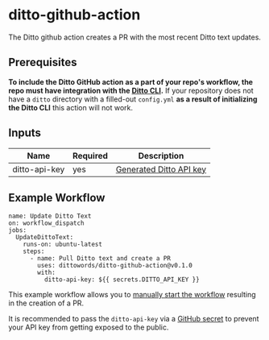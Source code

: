 # ditto-github-action
The Ditto github action creates a PR with the most recent Ditto text updates.

## Prerequisites
**To include the Ditto GitHub action as a part of your repo's workflow, the repo must have integration with the [Ditto CLI](https://github.com/dittowords/cli).** If your repository does not have a `ditto` directory with a filled-out `config.yml` **as a result of initializing the Ditto CLI** this action will not work.

## Inputs
|Name|Required|Description|
|---|---|---|
|ditto-api-key|yes|[Generated Ditto API key](https://developer.dittowords.com/api-reference#creating-an-api-key)|

## Example Workflow
```
name: Update Ditto Text
on: workflow_dispatch
jobs:
  UpdateDittoText:
    runs-on: ubuntu-latest
    steps:
      - name: Pull Ditto text and create a PR
        uses: dittowords/ditto-github-action@v0.1.0
        with:
          ditto-api-key: ${{ secrets.DITTO_API_KEY }}
```  
This example workflow allows you to [manually start the workflow](https://docs.github.com/en/actions/managing-workflow-runs/manually-running-a-workflow) resulting in the creation of a PR.

It is recommended to pass the `ditto-api-key` via a [GitHub secret](https://docs.github.com/en/actions/security-guides/encrypted-secrets) to prevent your API key from getting exposed to the public.
